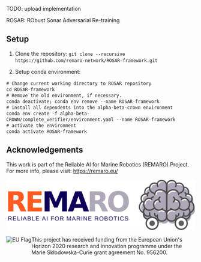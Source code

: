 TODO: upload implementation

ROSAR: RObust Sonar Adversarial Re-training

## Setup

1. Clone the repository:
`git clone --recursive https://github.com/remaro-network/ROSAR-framework.git`

2. Setup conda environment:

```
# Change current working directory to ROSAR repository
cd ROSAR-framework
# Remove the old environment, if necessary.
conda deactivate; conda env remove --name ROSAR-framework
# install all dependents into the alpha-beta-crown environment
conda env create -f alpha-beta-CROWN/complete_verifier/environment.yaml --name ROSAR-framework
# activate the environment
conda activate ROSAR-framework
```

## Acknowledgements

This work is part of the Reliable AI for Marine Robotics (REMARO) Project. For more info, please visit: https://remaro.eu/

[<img src="images/remaro-right-1024.png">](https://remaro.eu/)

<a href="https://research-and-innovation.ec.europa.eu/funding/funding-opportunities/funding-programmes-and-open-calls/horizon-2020_en">
    <img align="left" height="60" alt="EU Flag" src="https://remaro.eu/wp-content/uploads/2020/09/flag_yellow_low.jpg">
</a>

This project has received funding from the European Union's Horizon 2020 research and innovation programme under the Marie Skłodowska-Curie grant agreement No. 956200.
